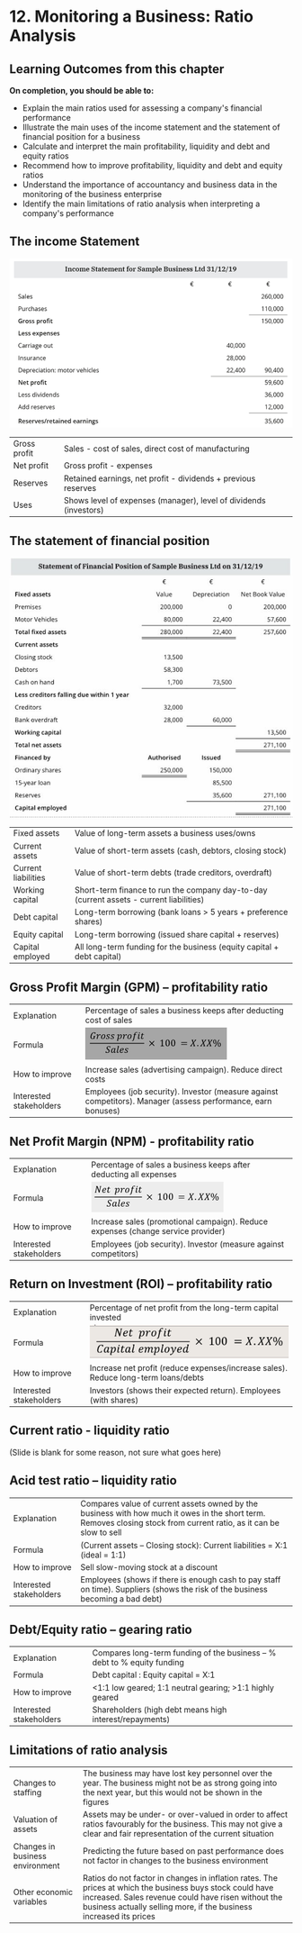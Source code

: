 # 12. Monitoring a Business: Ratio Analysis

## Learning Outcomes from this chapter

**On completion, you should be able to:**

- Explain the main ratios used for assessing a company's financial performance
- Illustrate the main uses of the income statement and the statement of financial position for a business
- Calculate and interpret the main profitability, liquidity and debt and equity ratios
- Recommend how to improve profitability, liquidity and debt and equity ratios
- Understand the importance of accountancy and business data in the monitoring of the business enterprise
- Identify the main limitations of ratio analysis when interpreting a company's performance

## The income Statement

![The income Statement](12-monitoring-a-business-ratio-analysis/income-statement.png)

| | |
|-|-|
| Gross profit | Sales - cost of sales, direct cost of manufacturing |
| Net profit | Gross profit - expenses |
| Reserves | Retained earnings, net profit - dividends + previous reserves |
| Uses | Shows level of expenses (manager), level of dividends (investors) |

<!--card-->

## The statement of financial position

![The statement of financial position](12-monitoring-a-business-ratio-analysis/financial-position.png)

| | |
|-|-|
| Fixed assets | Value of long-term assets a business uses/owns |
| Current assets | Value of short-term assets (cash, debtors, closing stock) |
| Current liabilities | Value of short-term debts (trade creditors, overdraft) |
| Working capital | Short-term finance to run the company day-to-day (current assets - current liabilities) |
| Debt capital | Long-term borrowing (bank loans > 5 years + preference shares) |
| Equity capital | Long-term borrowing (issued share capital + reserves) |
| Capital employed | All long-term funding for the business (equity capital + debt capital) |

<!--card-->

## Gross Profit Margin (GPM) – profitability ratio

| | |
|-|-|
| Explanation | Percentage of sales a business keeps after deducting cost of sales |
| Formula | ![GPM Formula](12-monitoring-a-business-ratio-analysis/gpm-formula.png) |
| How to improve | Increase sales (advertising campaign). Reduce direct costs |
| Interested stakeholders | Employees (job security). Investor (measure against competitors). Manager (assess performance, earn bonuses) |

<!--card-->

## Net Profit Margin (NPM) - profitability ratio

| | |
|-|-|
| Explanation | Percentage of sales a business keeps after deducting all expenses |
| Formula | ![NPM Formula](12-monitoring-a-business-ratio-analysis/npm-formula.png) |
| How to improve | Increase sales (promotional campaign). Reduce expenses (change service provider) |
| Interested stakeholders | Employees (job security). Investor (measure against competitors) |

<!--card-->

## Return on Investment (ROI) – profitability ratio

| | |
|-|-|
| Explanation | Percentage of net profit from the long-term capital invested |
| Formula | ![ROI Forlmula](12-monitoring-a-business-ratio-analysis/roi-formula.png) |
| How to improve | Increase net profit (reduce expenses/increase sales). Reduce long-term loans/debts |
| Interested stakeholders | Investors (shows their expected return). Employees (with shares) |

<!--card-->

## Current ratio - liquidity ratio

(Slide is blank for some reason, not sure what goes here)

## Acid test ratio – liquidity ratio

| | |
|-|-|
| Explanation | Compares value of current assets owned by the business with how much it owes in the short term. Removes closing stock from current ratio, as it can be slow to sell
| Formula | (Current assets – Closing stock): Current liabilities = X:1 (ideal = 1:1) |
| How to improve | Sell slow-moving stock at a discount |
| Interested stakeholders | Employees (shows if there is enough cash to pay staff on time). Suppliers (shows the risk of the business becoming a bad debt) |

<!--card-->

## Debt/Equity ratio – gearing ratio

| | |
|-|-|
| Explanation | Compares long-term funding of the business – % debt to % equity funding |
| Formula | Debt capital : Equity capital = X:1 |
| How to improve | <1:1 low geared; 1:1 neutral gearing; >1:1 highly geared |
| Interested stakeholders | Shareholders (high debt means high interest/repayments) |

<!--card-->

## Limitations of ratio analysis

| | |
|-|-|
| Changes to staffing | The business may have lost key personnel over the year. The business might not be as strong going into the next year, but this would not be shown in the figures |
| Valuation of assets | Assets may be under- or over-valued in order to affect ratios favourably for the business. This may not give a clear and fair representation of the current situation |
| Changes in business environment | Predicting the future based on past performance does not factor in changes to the business environment |
| Other economic variables | Ratios do not factor in changes in inflation rates. The prices at which the business buys stock could have increased. Sales revenue could have risen without the business actually selling more, if the business increased its prices |
